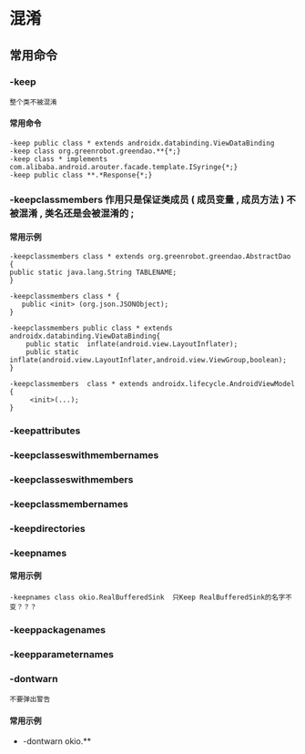 # 混淆
## 常用命令
### -keep
    整个类不被混淆
#### 常用命令
    -keep public class * extends androidx.databinding.ViewDataBinding
    -keep class org.greenrobot.greendao.**{*;}
    -keep class * implements com.alibaba.android.arouter.facade.template.ISyringe{*;}
    -keep public class **.*Response{*;}
    
### -keepclassmembers 作用只是保证类成员 ( 成员变量 , 成员方法 ) 不被混淆 , 类名还是会被混淆的 ;
#### 常用示例
    -keepclassmembers class * extends org.greenrobot.greendao.AbstractDao {
    public static java.lang.String TABLENAME;
    }
    
    -keepclassmembers class * {
       public <init> (org.json.JSONObject);
    }
    
    -keepclassmembers public class * extends androidx.databinding.ViewDataBinding{
        public static  inflate(android.view.LayoutInflater);
        public static  inflate(android.view.LayoutInflater,android.view.ViewGroup,boolean);
    }
    
    -keepclassmembers  class * extends androidx.lifecycle.AndroidViewModel {
         <init>(...);
    }
    
### -keepattributes
### -keepclasseswithmembernames
### -keepclasseswithmembers
### -keepclassmembernames
### -keepdirectories
### -keepnames
#### 常用示例
    -keepnames class okio.RealBufferedSink  只Keep RealBufferedSink的名字不变？？？
### -keeppackagenames
### -keepparameternames
### -dontwarn
    不要弹出警告
#### 常用示例
* -dontwarn okio.**
